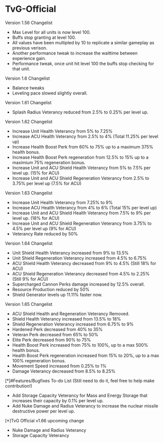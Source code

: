 
# TvG-Official

Version 1.56 Changelist

- Max Level for all units is now level 100. 
- Buffs stop granting at level 100.
- All values have been multipled by 10 to replicate a similar gameplay as previous verison.
- Another performance tweak to increase the waittime between experience gain. 
- Performance tweak, once unit hit level 100 the buffs stop checking for that unit.

Version 1.6 Changelist

- Balance tweaks
- Leveling pace slowed slightly overall.

Version 1.61 Changelist
- Splash Radius Veterancy reduced from 2.5% to 0.25% per level up.

Version 1.62 Changelist

- Increase Unit Health Veterancy from 5% to 7.25%
- Increase ACU Health Veterancy from 2.5% to 4% (Total 11.25% per level up)
- Increase Health Boost Perk from 60% to 75% up to a maximum 375% health bonus.
- Increase Health Boost Perk regeneration from 12.5% to 15% up to a maximium 75% regeneration bonus.
- Increase Unit and ACU Shield Health Veterancy from 5% to 7.5% per level up. (15% for ACU)
- Increase Unit and ACU Shield Regeneration Veterancy from 2.5% to 3.75% per level up (7.5% for ACU)

Version 1.63 Changelist

- Increase Unit Health Veterancy from 7.25% to 9%
- Increase ACU Health Veterancy from 4% to 6% (Total 15% per level up)
- Increase Unit and ACU Shield Health Veterancy from 7.5% to 9% per level up. (18% for ACU)
- Increase Unit and ACU Shield Regeneration Veterancy from 3.75% to 4.5% per level up (9% for ACU)
- Veterancy Rate reduced by 50%

Version 1.64 Changelist

- Unit Shield Health Veterancy increased from 9% to 13.5%
- Unit Shield Regeneration Veterancy increased from 4.5% to 6.75%
- ACU Shield Health Veterancy decreased from 9% to 4.5% (Still 18% for ACU)
- ACU Shield Regeneration Veterancy decreased from 4.5% to 2.25% (Still 9% for ACU)
- Supercharged Cannon Perks damage increased by 12.5% overall.
- Resource Production reduced by 50%
- Shield Generator levels up 11.11% faster now.

Version 1.65 Changelist

- ACU Shield Health and Regeneration Veterancy Removed.
- Shield Health Veterancy increased from 13.5% to 18%
- Shield Regeneration Veterancy increased from 6.75% to 9%
- Hardened Perk decreased from 40% to 35%
- Veteran Perk decreased from 65% to 50%
- Elite Perk decreased from 90% to 75%
- Health Boost Perk increased from 75% to 100%, up to a max 500% health bonus.
- Health Boost Perk regeneration increased from 15% to 20%, up to a max 100% regeneration bonus.
- Movement Speed increased from 0.25% to 1%
- Damage Veterancy decreased from 8.5% to 8.25%

[*]#Features/Bugfixes To-do List (Still need to do it, feel free to help make contribution!)

- Add Storage Capacity Veterancy for Mass and Energy Storage that increases their capacity by 0.1% per level up.
- Add Nuke Damage and Radius Veterancy to increase the nuclear missile destructive power per level up.

[*]TvG Official v1.66 upcoming change

- Nuke Damage and Radius Veterancy
- Storage Capacity Veterancy
